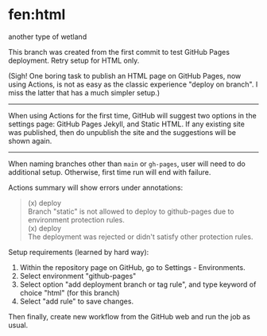# fen:html
another type of wetland

This branch was created from the first commit to test
GitHub Pages deployment. Retry setup for HTML only.

(Sigh! One boring task to publish an HTML page on GitHub
Pages, now using Actions, is not as easy as the classic
experience "deploy on branch". I miss the latter that has
a much simpler setup.)

----

When using Actions for the first time, GitHub will suggest
two options in the settings page: GitHub Pages Jekyll, and
Static HTML. If any existing site was published, then do
unpublish the site and the suggestions will be shown again.

----

When naming branches other than `main` or `gh-pages`, user
will need to do additional setup. Otherwise, first time run
will end with failure.

Actions summary will show errors under annotations:

> (x) deploy  
> Branch "static" is not allowed to deploy to github-pages
> due to environment protection rules.  
> (x) deploy  
> The deployment was rejected or didn't satisfy other
>  protection rules.  

Setup requirements (learned by hard way):

1. Within the repository page on GitHub, go to Settings -
   Environments.
2. Select environment "github-pages"
3. Select option "add deployment branch or tag rule",
   and type keyword of choice "html" (for this branch)
4. Select "add rule" to save changes.

Then finally, create new workflow from the GitHub web and
run the job as usual.
